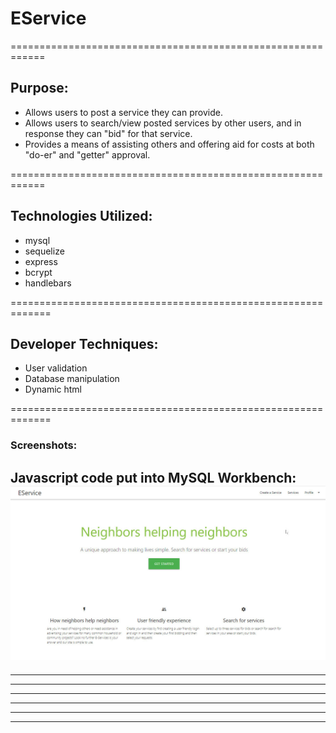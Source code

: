 # EService
============================================================

## Purpose:
- Allows users to post a service they can provide.  
- Allows users to search/view posted services by other users, and in response they can "bid" for that service.
- Provides a means of assisting others and offering aid for costs at both "do-er" and "getter" approval.

============================================================

## Technologies Utilized:
- mysql
- sequelize
- express
- bcrypt
- handlebars

=============================================================

## Developer Techniques:
- User validation
- Database manipulation
- Dynamic html

=============================================================


 ### Screenshots:

Javascript code put into MySQL Workbench:
![initial load](/README/homepage.jpg)
--------------------------------------------------------------

--------------------------------------------------------------

--------------------------------------------------------------

--------------------------------------------------------------

--------------------------------------------------------------

--------------------------------------------------------------

--------------------------------------------------------------

